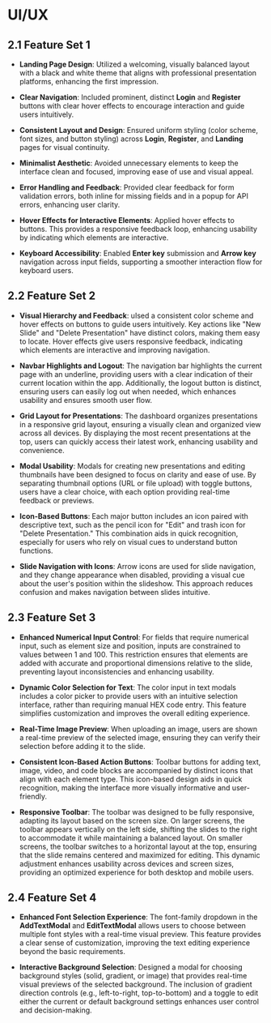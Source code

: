 # UI/UX

## 2.1 Feature Set 1

- **Landing Page Design**: Utilized a welcoming, visually balanced layout with 
a black and white theme that aligns with professional presentation platforms, 
enhancing the first impression.

- **Clear Navigation**: Included prominent, distinct **Login** and **Register** 
buttons with clear hover effects to encourage interaction and guide users 
intuitively.

- **Consistent Layout and Design**: Ensured uniform styling (color scheme, 
font sizes, and button styling) across **Login**, **Register**, and **Landing** 
pages for visual continuity.

- **Minimalist Aesthetic**: Avoided unnecessary elements to keep the interface 
clean and focused, improving ease of use and visual appeal.
- **Error Handling and Feedback**: Provided clear feedback for form validation 
errors, both inline for missing fields and in a popup for API errors, enhancing 
user clarity.

- **Hover Effects for Interactive Elements**: Applied hover effects to buttons.
This provides a responsive feedback loop, enhancing usability 
by indicating which elements are interactive.

- **Keyboard Accessibility**: Enabled **Enter key** submission and **Arrow key** 
navigation across input fields, supporting a smoother interaction flow for 
keyboard users.

## 2.2 Feature Set 2

- **Visual Hierarchy and Feedback**:  uIsed a consistent color scheme and hover
 effects on buttons to guide users intuitively. Key actions like "New Slide" and
  "Delete Presentation" have distinct colors, making them easy to locate. 
  Hover effects give users responsive feedback, indicating which elements are 
  interactive and improving navigation.

- **Navbar Highlights and Logout**: The navigation bar highlights the current 
page with an underline, providing users with a clear indication of their current
 location within the app. Additionally, the logout button is distinct, ensuring 
 users can easily log out when needed, which enhances usability and ensures 
 smooth user flow.

- **Grid Layout for Presentations**: The dashboard organizes presentations in a
 responsive grid layout, ensuring a visually clean and organized view across 
 all devices. By displaying the most recent presentations at the top, users can 
 quickly access their latest work, enhancing usability and convenience.

 - **Modal Usability**: Modals for creating new presentations and editing 
 thumbnails have been designed to focus on clarity and ease of use. 
 By separating thumbnail options (URL or file upload) with toggle buttons, 
 users have a clear choice, with each option providing real-time feedback or 
 previews.

- **Icon-Based Buttons**: Each major button includes an icon paired with 
descriptive text, such as the pencil icon for "Edit" and trash icon for 
"Delete Presentation." This combination aids in quick recognition, especially 
for users who rely on visual cues to understand button functions.

- **Slide Navigation with Icons**: Arrow icons are used for slide navigation, 
and they change appearance when disabled, providing a visual cue about the 
user's position within the slideshow. This approach reduces confusion and makes 
navigation between slides intuitive.

## 2.3 Feature Set 3

- **Enhanced Numerical Input Control**: For fields that require numerical input,
 such as element size and position, inputs are constrained to values between 1 
 and 100. This restriction ensures that elements are added with accurate and 
 proportional dimensions relative to the slide, preventing layout 
 inconsistencies and enhancing usability.

- **Dynamic Color Selection for Text**: The color input in text modals includes 
a color picker to provide users with an intuitive selection interface, rather 
than requiring manual HEX code entry. This feature simplifies customization and 
improves the overall editing experience.

- **Real-Time Image Preview**: When uploading an image, users are shown a 
real-time preview of the selected image, ensuring they can verify their 
selection before adding it to the slide.

- **Consistent Icon-Based Action Buttons**: Toolbar buttons for adding text, 
image, video, and code blocks are accompanied by distinct icons that align with 
each element type. This icon-based design aids in quick recognition, making the 
interface more visually informative and user-friendly.

- **Responsive Toolbar**: The toolbar was designed to be fully responsive, 
adapting its layout based on the screen size. On larger screens, 
the toolbar appears vertically on the left side, shifting the slides 
to the right to accommodate it while maintaining a balanced layout. 
On smaller screens, the toolbar switches to a horizontal layout at the top, 
ensuring that the slide remains centered and maximized for editing. This dynamic
adjustment enhances usability across devices and screen sizes, providing an 
optimized experience for both desktop and mobile users.

## 2.4 Feature Set 4

- **Enhanced Font Selection Experience**: The font-family dropdown in the 
**AddTextModal** and **EditTextModal** allows users to choose between multiple 
font styles with a real-time visual preview. This feature provides a clear sense
 of customization, improving the text editing experience beyond the basic 
 requirements.

- **Interactive Background Selection**: Designed a modal for choosing 
background styles (solid, gradient, or image) that provides real-time 
visual previews of the selected background. The inclusion of gradient 
direction controls (e.g., left-to-right, top-to-bottom) and a toggle to
 edit either the current or default background settings enhances user control 
 and decision-making.